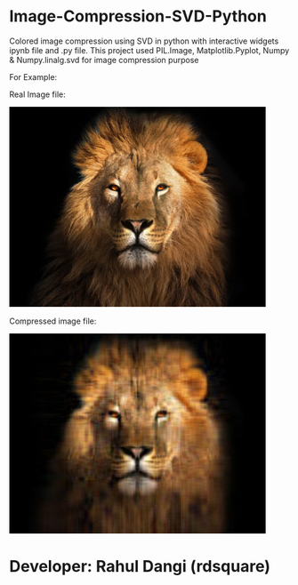 # Image-Compression-SVD-Python

Colored image compression using SVD in python with interactive widgets ipynb file and .py file. This project used PIL.Image, Matplotlib.Pyplot, Numpy & Numpy.linalg.svd for image compression purpose

For Example:

Real Image file:

![Alt text](animal2.jpg?raw=true "Lion image without compression")

Compressed image file:

![Alt text](compressed_animal2.jpg?raw=true "Lion image with compression")

# Developer: Rahul Dangi (rdsquare)
